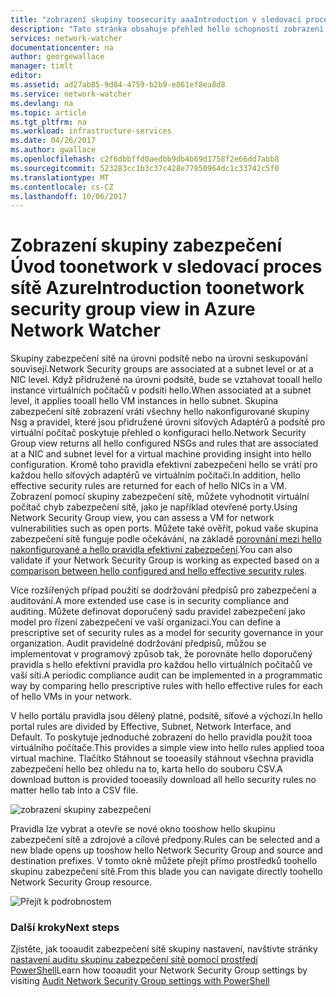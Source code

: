 ```yaml
---
title: "zobrazení skupiny toosecurity aaaIntroduction v sledovací proces sítě Azure | Microsoft Docs"
description: "Tato stránka obsahuje přehled hello schopností zobrazení zabezpečení sledovací proces sítě"
services: network-watcher
documentationcenter: na
author: georgewallace
manager: timlt
editor: 
ms.assetid: ad27ab85-9d84-4759-b2b9-e861ef8ea8d8
ms.service: network-watcher
ms.devlang: na
ms.topic: article
ms.tgt_pltfrm: na
ms.workload: infrastructure-services
ms.date: 04/26/2017
ms.author: gwallace
ms.openlocfilehash: c2f6dbbffd0aedbb9db4b69d1758f2e66dd7abb8
ms.sourcegitcommit: 523283cc1b3c37c428e77850964dc1c33742c5f0
ms.translationtype: MT
ms.contentlocale: cs-CZ
ms.lasthandoff: 10/06/2017
---
```

# <a name="introduction-toonetwork-security-group-view-in-azure-network-watcher"></a><span data-ttu-id="721fd-103">Zobrazení skupiny zabezpečení Úvod toonetwork v sledovací proces sítě Azure</span><span class="sxs-lookup"><span data-stu-id="721fd-103">Introduction toonetwork security group view in Azure Network Watcher</span></span>

<span data-ttu-id="721fd-104">Skupiny zabezpečení sítě na úrovni podsítě nebo na úrovni seskupování souvisejí.</span><span class="sxs-lookup"><span data-stu-id="721fd-104">Network Security groups are associated at a subnet level or at a NIC level.</span></span> <span data-ttu-id="721fd-105">Když přidružené na úrovni podsítě, bude se vztahovat tooall hello instance virtuálních počítačů v podsíti hello.</span><span class="sxs-lookup"><span data-stu-id="721fd-105">When associated at a subnet level, it applies tooall hello VM instances in hello subnet.</span></span> <span data-ttu-id="721fd-106">Skupina zabezpečení sítě zobrazení vrátí všechny hello nakonfigurované skupiny Nsg a pravidel, které jsou přidružené úrovni síťových Adaptérů a podsítě pro virtuální počítač poskytuje přehled o konfiguraci hello.</span><span class="sxs-lookup"><span data-stu-id="721fd-106">Network Security Group view returns all hello configured NSGs and rules that are associated at a NIC and subnet level for a virtual machine providing insight into hello configuration.</span></span> <span data-ttu-id="721fd-107">Kromě toho pravidla efektivní zabezpečení hello se vrátí pro každou hello síťových adaptérů ve virtuálním počítači.</span><span class="sxs-lookup"><span data-stu-id="721fd-107">In addition, hello effective security rules are returned for each of hello NICs in a VM.</span></span> <span data-ttu-id="721fd-108">Zobrazení pomocí skupiny zabezpečení sítě, můžete vyhodnotit virtuální počítač chyb zabezpečení sítě, jako je například otevřené porty.</span><span class="sxs-lookup"><span data-stu-id="721fd-108">Using Network Security Group view, you can assess a VM for network vulnerabilities such as open ports.</span></span> <span data-ttu-id="721fd-109">Můžete také ověřit, pokud vaše skupina zabezpečení sítě funguje podle očekávání, na základě [porovnání mezi hello nakonfigurované a hello pravidla efektivní zabezpečení](network-watcher-nsg-auditing-powershell.md).</span><span class="sxs-lookup"><span data-stu-id="721fd-109">You can also validate if your Network Security Group is working as expected based on a [comparison between hello configured and hello effective security rules](network-watcher-nsg-auditing-powershell.md).</span></span>

<span data-ttu-id="721fd-110">Více rozšířených případ použití se dodržování předpisů pro zabezpečení a auditování.</span><span class="sxs-lookup"><span data-stu-id="721fd-110">A more extended use case is in security compliance and auditing.</span></span> <span data-ttu-id="721fd-111">Můžete definovat doporučený sadu pravidel zabezpečení jako model pro řízení zabezpečení ve vaší organizaci.</span><span class="sxs-lookup"><span data-stu-id="721fd-111">You can define a prescriptive set of security rules as a model for security governance in your organization.</span></span> <span data-ttu-id="721fd-112">Audit pravidelné dodržování předpisů, můžou se implementovat v programový způsob tak, že porovnáte hello doporučený pravidla s hello efektivní pravidla pro každou hello virtuálních počítačů ve vaší síti.</span><span class="sxs-lookup"><span data-stu-id="721fd-112">A periodic compliance audit can be implemented in a programmatic way by comparing hello prescriptive rules with hello effective rules for each of hello VMs in your network.</span></span>

<span data-ttu-id="721fd-113">V hello portálu pravidla jsou dělený platné, podsítě, síťové a výchozí.</span><span class="sxs-lookup"><span data-stu-id="721fd-113">In hello portal rules are divided by Effective, Subnet, Network Interface, and Default.</span></span> <span data-ttu-id="721fd-114">To poskytuje jednoduché zobrazení do hello pravidla použít tooa virtuálního počítače.</span><span class="sxs-lookup"><span data-stu-id="721fd-114">This provides a simple view into hello rules applied tooa virtual machine.</span></span> <span data-ttu-id="721fd-115">Tlačítko Stáhnout se tooeasily stáhnout všechna pravidla zabezpečení hello bez ohledu na to, karta hello do souboru CSV.</span><span class="sxs-lookup"><span data-stu-id="721fd-115">A download button is provided tooeasily download all hello security rules no matter hello tab into a CSV file.</span></span>

![zobrazení skupiny zabezpečení][1]

<span data-ttu-id="721fd-117">Pravidla lze vybrat a otevře se nové okno tooshow hello skupinu zabezpečení sítě a zdrojové a cílové předpony.</span><span class="sxs-lookup"><span data-stu-id="721fd-117">Rules can be selected and a new blade opens up tooshow hello Network Security Group and source and destination prefixes.</span></span> <span data-ttu-id="721fd-118">V tomto okně můžete přejít přímo prostředků toohello skupinu zabezpečení sítě.</span><span class="sxs-lookup"><span data-stu-id="721fd-118">From this blade you can navigate directly toohello Network Security Group resource.</span></span>

![Přejít k podrobnostem][2]

### <a name="next-steps"></a><span data-ttu-id="721fd-120">Další kroky</span><span class="sxs-lookup"><span data-stu-id="721fd-120">Next steps</span></span>

<span data-ttu-id="721fd-121">Zjistěte, jak tooaudit zabezpečení sítě skupiny nastavení, navštivte stránky [nastavení auditu skupinu zabezpečení sítě pomocí prostředí PowerShell](network-watcher-nsg-auditing-powershell.md)</span><span class="sxs-lookup"><span data-stu-id="721fd-121">Learn how tooaudit your Network Security Group settings by visiting [Audit Network Security Group settings with PowerShell](network-watcher-nsg-auditing-powershell.md)</span></span>

[1]: ./media/network-watcher-security-group-view-overview/securitygroupview.png
[2]: ./media/network-watcher-security-group-view-overview/figure1.png









